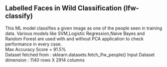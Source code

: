  ## Labelled Faces in Wild Classification (lfw-classify)
 This ML model classifies a given image as one of the people seen in training data.
 Various models like SVM,Logistic Regression,Naive Bayes and Random Forest are used with and without PCA application to check performance in every case.
 <br />
 Max Accuracy Score = 91.5%
 <br />
 Dataset fetched from : sklearn.datasets.fetch_lfw_people()
 Input Dataset dimension  : 1140 rows X 2914 columns
